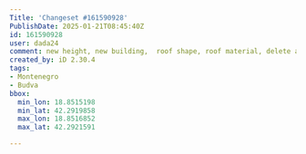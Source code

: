 ```yaml
---
Title: 'Changeset #161590928'
PublishDate: 2025-01-21T08:45:40Z
id: 161590928
user: dada24
comment: new height, new building,  roof shape, roof material, delete area
created_by: iD 2.30.4
tags:
- Montenegro
- Budva
bbox:
  min_lon: 18.8515198
  min_lat: 42.2919858
  max_lon: 18.8516852
  max_lat: 42.2921591

---
```

